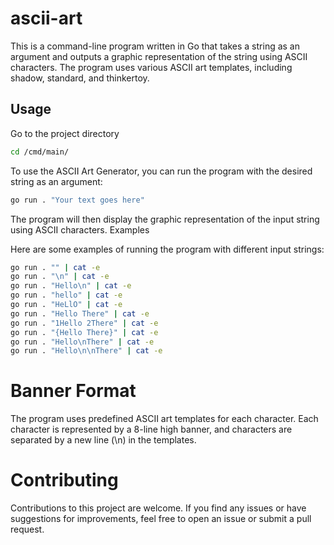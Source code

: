 # ascii-art

This is a command-line program written in Go that takes a string as an argument and outputs a graphic representation of the string using ASCII characters. The program uses various ASCII art templates, including shadow, standard, and thinkertoy.

## Usage
Go to the project directory

```bash
cd /cmd/main/
```


To use the ASCII Art Generator, you can run the program with the desired string as an argument:

```bash
go run . "Your text goes here"
```

The program will then display the graphic representation of the input string using ASCII characters.
Examples

Here are some examples of running the program with different input strings:

```bash
go run . "" | cat -e
go run . "\n" | cat -e
go run . "Hello\n" | cat -e
go run . "hello" | cat -e
go run . "HeLlO" | cat -e
go run . "Hello There" | cat -e
go run . "1Hello 2There" | cat -e
go run . "{Hello There}" | cat -e
go run . "Hello\nThere" | cat -e
go run . "Hello\n\nThere" | cat -e
```

# Banner Format

The program uses predefined ASCII art templates for each character. Each character is represented by a 8-line high banner, and characters are separated by a new line (\n) in the templates.

# Contributing

Contributions to this project are welcome. If you find any issues or have suggestions for improvements, feel free to open an issue or submit a pull request.
